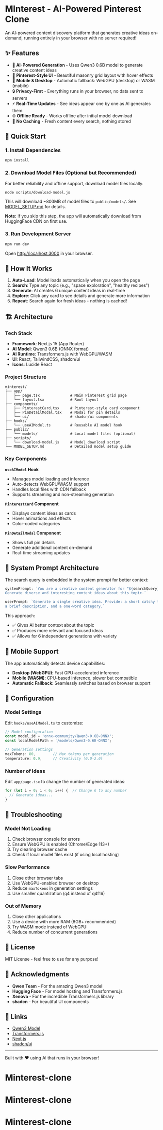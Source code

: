 # MInterest - AI-Powered Pinterest Clone

An AI-powered content discovery platform that generates creative ideas on-demand, running entirely in your browser with no server required!

## ✨ Features

- 🤖 **AI-Powered Generation** - Uses Qwen3 0.6B model to generate creative content ideas
- 🎨 **Pinterest-Style UI** - Beautiful masonry grid layout with hover effects
- 📱 **Mobile & Desktop** - Automatic fallback: WebGPU (desktop) or WASM (mobile)
- 🔒 **Privacy-First** - Everything runs in your browser, no data sent to servers
- ⚡ **Real-Time Updates** - See ideas appear one by one as AI generates them
- 🌐 **Offline Ready** - Works offline after initial model download
- 🎯 **No Caching** - Fresh content every search, nothing stored

## 🚀 Quick Start

### 1. Install Dependencies

```bash
npm install
```

### 2. Download Model Files (Optional but Recommended)

For better reliability and offline support, download model files locally:

```bash
node scripts/download-model.js
```

This will download ~800MB of model files to `public/models/`. See [MODEL_SETUP.md](./MODEL_SETUP.md) for details.

**Note:** If you skip this step, the app will automatically download from HuggingFace CDN on first use.

### 3. Run Development Server

```bash
npm run dev
```

Open [http://localhost:3000](http://localhost:3000) in your browser.

## 📖 How It Works

1. **Auto-Load**: Model loads automatically when you open the page
2. **Search**: Type any topic (e.g., "space exploration", "healthy recipes")
3. **Generate**: AI creates 6 unique content ideas in real-time
4. **Explore**: Click any card to see details and generate more information
5. **Repeat**: Search again for fresh ideas - nothing is cached!

## 🏗️ Architecture

### Tech Stack

- **Framework**: Next.js 15 (App Router)
- **AI Model**: Qwen3 0.6B (ONNX format)
- **AI Runtime**: Transformers.js with WebGPU/WASM
- **UI**: React, TailwindCSS, shadcn/ui
- **Icons**: Lucide React

### Project Structure

```
minterest/
├── app/
│   ├── page.tsx              # Main Pinterest grid page
│   └── layout.tsx            # Root layout
├── components/
│   ├── PinterestCard.tsx     # Pinterest-style card component
│   ├── PinDetailModal.tsx    # Modal for pin details
│   └── ui/                   # shadcn/ui components
├── hooks/
│   └── useAIModel.ts         # Reusable AI model hook
├── public/
│   └── models/               # Local model files (optional)
├── scripts/
│   └── download-model.js     # Model download script
└── MODEL_SETUP.md            # Detailed model setup guide
```

### Key Components

**`useAIModel` Hook**
- Manages model loading and inference
- Auto-detects WebGPU/WASM support
- Handles local files with CDN fallback
- Supports streaming and non-streaming generation

**`PinterestCard` Component**
- Displays content ideas as cards
- Hover animations and effects
- Color-coded categories

**`PinDetailModal` Component**
- Shows full pin details
- Generate additional content on-demand
- Real-time streaming updates

## 🎯 System Prompt Architecture

The search query is embedded in the system prompt for better context:

```typescript
systemPrompt: `You are a creative content generator for "${searchQuery}". 
Generate diverse and interesting content ideas about this topic.`

userPrompt: `Generate a single creative idea. Provide: a short catchy title, 
a brief description, and a one-word category.`
```

This approach:
- ✅ Gives AI better context about the topic
- ✅ Produces more relevant and focused ideas
- ✅ Allows for 6 independent generations with variety

## 📱 Mobile Support

The app automatically detects device capabilities:

- **Desktop (WebGPU)**: Fast GPU-accelerated inference
- **Mobile (WASM)**: CPU-based inference, slower but compatible
- **Automatic Fallback**: Seamlessly switches based on browser support

## 🔧 Configuration

### Model Settings

Edit `hooks/useAIModel.ts` to customize:

```typescript
// Model configuration
const model_id = 'onnx-community/Qwen3-0.6B-ONNX';
const localModelPath = '/models/Qwen3-0.6B-ONNX';

// Generation settings
maxTokens: 80,        // Max tokens per generation
temperature: 0.9,     // Creativity (0.0-2.0)
```

### Number of Ideas

Edit `app/page.tsx` to change the number of generated ideas:

```typescript
for (let i = 0; i < 6; i++) {  // Change 6 to any number
  // Generate ideas...
}
```

## 🐛 Troubleshooting

### Model Not Loading

1. Check browser console for errors
2. Ensure WebGPU is enabled (Chrome/Edge 113+)
3. Try clearing browser cache
4. Check if local model files exist (if using local hosting)

### Slow Performance

1. Close other browser tabs
2. Use WebGPU-enabled browser on desktop
3. Reduce `maxTokens` in generation settings
4. Use smaller quantization (q4 instead of q4f16)

### Out of Memory

1. Close other applications
2. Use a device with more RAM (8GB+ recommended)
3. Try WASM mode instead of WebGPU
4. Reduce number of concurrent generations

## 📄 License

MIT License - feel free to use for any purpose!

## 🙏 Acknowledgments

- **Qwen Team** - For the amazing Qwen3 model
- **Hugging Face** - For model hosting and Transformers.js
- **Xenova** - For the incredible Transformers.js library
- **shadcn** - For beautiful UI components

## 🔗 Links

- [Qwen3 Model](https://huggingface.co/onnx-community/Qwen3-0.6B-ONNX)
- [Transformers.js](https://huggingface.co/docs/transformers.js)
- [Next.js](https://nextjs.org/)
- [shadcn/ui](https://ui.shadcn.com/)

---

Built with ❤️ using AI that runs in your browser!
# Minterest-clone
# Minterest-clone
# Minterest-clone
